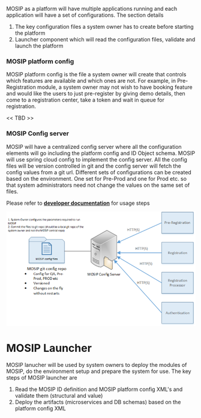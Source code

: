 MOSIP as a platform will have multiple applications running and each application will have a set of configurations. The section details 
1. The key configuration files a system owner has to create before starting the platform
2. Launcher component which will read the configuration files, validate and launch the platform

### MOSIP platform config
MOSIP platform config is the file a system owner will create that controls which features are available and which ones are not. For example, in Pre-Registration module, a system owner may not wish to have booking feature and would like the users to just pre-register by giving demo details, then come to a registration center, take a token and wait in queue for registration.

<< TBD >>

### MOSIP Config server
MOSIP will have a centralized config server where all the configuration elements will go including the platform config and ID Object schema. MOSIP will use spring cloud config to implement the config server. All the config files will be version controlled in git and the config server will fetch the config values from a git url. Different sets of configurations can be created based on the environment. One set for Pre-Prod and one for Prod etc. so that system administrators need not change the values on the same set of files.

Please refer to [**developer documentation**](3.1--MOSIP-Configuration-Server) for usage steps

![Config Server Setup](_images/arch_diagrams/MOSIP_config_server_setup.png)

# MOSIP Launcher
MOSIP lanucher will be used by system owners to deploy the modules of MOSIP, do the environment setup and prepare the system for use. The key steps of MOSIP launcher are

1. Read the MOSIP ID definition and MOSIP platform config XML's and validate them (structural and value)
2. Deploy the artifacts (microservices and DB schemas) based on the platform config XML


